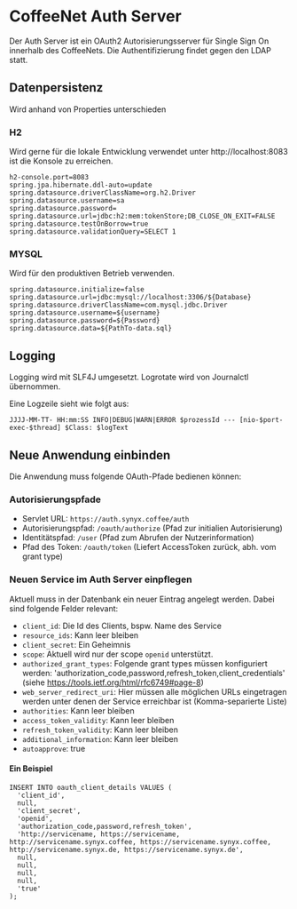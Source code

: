 # CoffeeNet Auth Server

Der Auth Server ist ein OAuth2 Autorisierungsserver für Single Sign On innerhalb des CoffeeNets.
Die Authentifizierung findet gegen den LDAP statt.

## Datenpersistenz

Wird anhand von Properties unterschieden

### H2

Wird gerne für die lokale Entwicklung verwendet unter http://localhost:8083 ist die Konsole zu erreichen.

```
h2-console.port=8083
spring.jpa.hibernate.ddl-auto=update
spring.datasource.driverClassName=org.h2.Driver
spring.datasource.username=sa
spring.datasource.password=
spring.datasource.url=jdbc:h2:mem:tokenStore;DB_CLOSE_ON_EXIT=FALSE
spring.datasource.testOnBorrow=true
spring.datasource.validationQuery=SELECT 1
```

### MYSQL

Wird für den produktiven Betrieb verwenden.

```
spring.datasource.initialize=false
spring.datasource.url=jdbc:mysql://localhost:3306/${Database}
spring.datasource.driverClassName=com.mysql.jdbc.Driver
spring.datasource.username=${username}
spring.datasource.password=${Password}
spring.datasource.data=${PathTo-data.sql}
```

## Logging

Logging wird mit SLF4J umgesetzt. 
Logrotate wird von Journalctl übernommen.

Eine Logzeile sieht wie folgt aus: 
```
JJJJ-MM-TT- HH:mm:SS INFO|DEBUG|WARN|ERROR $prozessId --- [nio-$port-exec-$thread] $Class: $logText
```

## Neue Anwendung einbinden

Die Anwendung muss folgende OAuth-Pfade bedienen können:

### Autorisierungspfade

* Servlet URL: `https://auth.synyx.coffee/auth`
* Autorisierungspfad: `/oauth/authorize` (Pfad zur initialien Autorisierung)
* Identitätspfad: `/user` (Pfad zum Abrufen der Nutzerinformation)
* Pfad des Token: `/oauth/token` (Liefert AccessToken zurück, abh. vom grant type)

### Neuen Service im Auth Server einpflegen

Aktuell muss in der Datenbank ein neuer Eintrag angelegt werden. 
Dabei sind folgende Felder relevant:
 * `client_id`: Die Id des Clients, bspw. Name des Service
 * `resource_ids`: Kann leer bleiben
 * `client_secret`: Ein Geheimnis
 * `scope`: Aktuell wird nur der scope `openid` unterstützt.
 * `authorized_grant_types`: Folgende grant types müssen konfiguriert werden: 'authorization_code,password,refresh_token,client_credentials' (siehe https://tools.ietf.org/html/rfc6749#page-8)
 * `web_server_redirect_uri`: Hier müssen alle möglichen URLs eingetragen werden unter denen der Service erreichbar ist (Komma-separierte Liste)
 * `authorities`: Kann leer bleiben
 * `access_token_validity`: Kann leer bleiben
 * `refresh_token_validity`: Kann leer bleiben
 * `additional_information`: Kann leer bleiben
 * `autoapprove`: true

#### Ein Beispiel

```
INSERT INTO oauth_client_details VALUES (
  'client_id',
  null,
  'client_secret',
  'openid',
  'authorization_code,password,refresh_token',
  'http://servicename, https://servicename, http://servicename.synyx.coffee, https://servicename.synyx.coffee, http://servicename.synyx.de, https://servicename.synyx.de',
  null,
  null,
  null,
  null,
  'true'
);
```